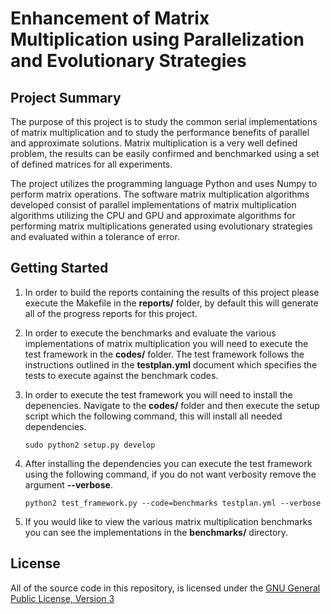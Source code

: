 Enhancement of Matrix Multiplication using Parallelization and Evolutionary Strategies
=======================================================================================

Project Summary
----------------------------------------

The purpose of this project is to study the common serial implementations of
matrix multiplication and to study the performance benefits of parallel and
approximate solutions. Matrix multiplication is a very well defined problem,
the results can be easily confirmed and benchmarked using a set of defined
matrices for all experiments.

The project utilizes the programming language Python and uses Numpy to perform
matrix operations. The software matrix multiplication algorithms developed
consist of parallel implementations of matrix multiplication algorithms
utilizing the CPU and GPU and approximate algorithms for performing matrix
multiplications generated using evolutionary strategies and evaluated within a
tolerance of error.


Getting Started
----------------------------------------

1.  In order to build the reports containing the results of this project please
    execute the Makefile in the **reports/** folder, by default this will
    generate all of the progress reports for this project.

2.  In order to execute the benchmarks and evaluate the various implementations of
    matrix multiplication you will need to execute the test framework in the 
    **codes/** folder. The test framework follows the instructions outlined in the
    **testplan.yml** document which specifies the tests to execute against the
    benchmark codes.

3.  In order to execute the test framework you will need to install the
    depenencies. Navigate to the **codes/** folder and then execute the setup
    script which the following command, this will install all needed dependencies. 

    `sudo python2 setup.py develop`  

4.  After installing the dependencies you can execute the test framework using
    the following command, if you do not want verbosity remove the argument
    **--verbose**.

    `python2 test_framework.py --code=benchmarks testplan.yml --verbose`  

5.  If you would like to view the various matrix multiplication benchmarks
    you can see the implementations in the **benchmarks/** directory.


License
----------------------------------------

All of the source code in this repository, is licensed under the 
[GNU General Public License, Version 3](http://www.gnu.org/licenses/gpl.html)
